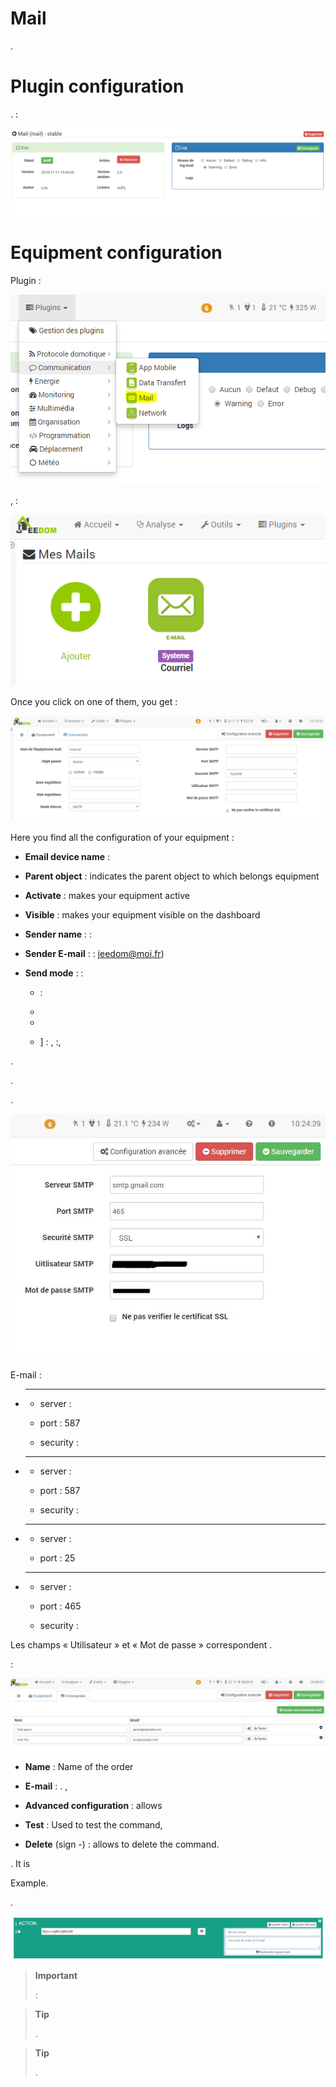 # Mail

.

Plugin configuration 
===

. 
 :

![mail1](../images/mail1.PNG)

Equipment configuration 
===


Plugin :

![mail2](../images/mail2.PNG)

,
 :

![mail3](../images/mail3.PNG)

Once you click on one of them, you get :

![mail4](../images/mail4.PNG)

Here you find all the configuration of your equipment :

-   **Email device name** : 

-   **Parent object** : indicates the parent object to which belongs
    equipment

-   **Activate** : makes your equipment active

-   **Visible** : makes your equipment visible on the dashboard

-   **Sender name** :  : 

-   **Sender E-mail** :  : <jeedom@moi.fr>)

-   **Send mode** :  :

    -    : 

    -   

    -   

    -   ] : 
        ,
        :,
        


. 

.


.

![mail screenshot3](../images/mail_screenshot3.jpg)


E-mail :

-   ****

    -    server : 

    -    port : 587

    -    security : 

-   ****

    -    server : 

    -    port : 587

    -    security : 

-   ****

    -    server : 

    -    port : 25

-   ****

    -    server : 

    -    port : 465

    -    security : 

Les champs « Utilisateur  » et « Mot de passe  » correspondent
.



 :

![mail screenshot4](../images/mail_screenshot4.jpg)

-   **Name** : Name of the order

-   **E-mail** : .  ,

-   **Advanced configuration**  : allows
    
    

-   **Test** : Used to test the command,

-   **Delete** (sign -) : allows to delete the command.


. It is

Example.


.

![mail5](../images/mail5.jpg)

> **Important**
>
> 
>  : 
> 

> **Tip**
>
> 
> .

> **Tip**
>
> .
